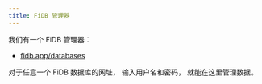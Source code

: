 ```yaml
---
title: FiDB 管理器
---
```


我们有一个 FiDB 管理器：

- [fidb.app/databases](https://fidb.app/databases)

对于任意一个 FiDB 数据库的网址，
输入用户名和密码，
就能在这里管理数据。
